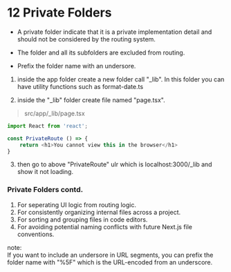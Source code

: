 # 12 Private Folders    

* A private folder indicate that it is a private implementation detail and should not be considered by the routing system.   
* The folder and all its subfolders are excluded from routing.   

* Prefix the folder name with an undersore.   

1. inside the app folder create a new folder call "_lib". In this folder you can have utility functions such as format-date.ts

2. inside the "_lib" folder create file named "page.tsx".  
>src/app/_lib/page.tsx   
```ts 
import React from 'react';

const PrivateRoute () => {
    return <h1>You cannot view this in the browser</h1>
}
```

3. then go to above "PrivateRoute" ulr which is localhost:3000/_lib and show it not loading.  
 
### Private Folders contd.    

 1. For seperating UI logic from routing logic.   
 2. For consistently organizing internal files across a project.   
 3. For sorting and grouping files in code editors.  
 2. For avoiding potential naming conflicts with future Next.js file conventions.   

 note:  
 If you want to include an undersore in URL segments, you can prefix the folder name with "%5F" which is the URL-encoded from an underscore.   

 

